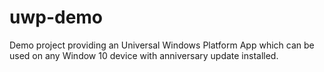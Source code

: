 # uwp-demo
Demo project providing an Universal Windows Platform App which can be used on any Window 10 device with anniversary update installed.

